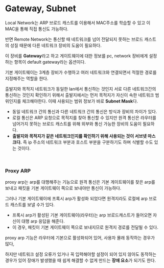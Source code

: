 # Gateway, Subnet

Local Network는 ARP 브로드 캐스트를 이용해서 MAC주소를 학습할 수 있고 이 MAC을 통해 직접 통신도 가능하다.

반면 Remote Network는 통신할 때 네트워크를 넘어 전달되지 못하는 브로드 캐스트의 성질 때문에 다른 네트워크 장비의 도움이 필요하다.

이 장비를 **Gateway**라고 하고 게이트웨이에 대한 정보를 pc, network 장비에게 설정하는 항목이 default gateway라는 옵션이다.

기본 게이트웨이는 3계층 장비가 수행하고 여러 네트워크와 연결되면서 적절한 경로를 지정해주는 역할을 한다.

출발지와 목적지 네트워크가 동일한 lan에서 통신하는 것인지 서로 다른 네트워크간의 통신하는 것인지 확인하기 위해서 출발지에서는 먼저 목적지가 자신이 속한 네트워크 범위인지를 체크해야한다. 이때 사용되는 범위 정보가 바로 **Subnet Mask**다.
- 동일 네트워크 간의 통신과 다른 네트워크 간의 통신은 방식과 장비의 차이가 있다.
- 로컬 통신은 ARP 요청으로 목적지를 찾아 통신할 수 있지만 원격 통신은 라우터를 넘어가지 못하는 브로드 캐스트를 위해 외부와 통신 가능한 장비의 도움이 필요하다.
- **출발지와 목적지가 같은 네트워크인지를 확인하기 위해 사용되는 것이 서브넷 마스크다.** 즉 ip 주소의 네트워크 부분과 호스트 부분을 구분하기도 하며 식별할 수도 있는 것이다.

<br>

### Proxy ARP

proxy arp는 arp를 대행해주는 기능으로 원격 통신은 기본 게이트웨이를 찾은 arp를 보내고 패킷을 기본 게이트웨이 쪽으로 보내야만 통신이 가능하다.

그러나 기본 게이트웨이에 프록시 arp가 활성화 되었다면 원격지라도 로컬에 arp 브로드 캐스트를 보낼 수가 있다.
- 프록시 arp가 활성된 기본 게이트웨이(라우터)는 arp 브로드캐스트가 들어오면 자신이 대행 arp 응답을 해준다.
- 이 경우, 패킷이 기본 게이트웨이 쪽으로 보내지므로 원격지 경로를 전달될 수 있다.

proxy arp 기능은 라우터에 기본으로 활성화되어 있어, 사용자 몰래 동작하는 경우가 많다,

하지만 네트워크 설정 오류가 있거나 꼭 입력해야할 설정이 되어 있지 않아도 동작하는 경우가 있어 장애가 발생했을 때 쉽게 해결할 수 없게 만드는 **장애 요소**가 되기도 한다.


